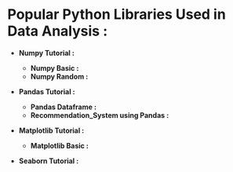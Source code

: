 # **Popular Python Libraries Used in Data Analysis :**
 
- **Numpy Tutorial :**
  - **Numpy Basic :**
  - **Numpy Random :**
 
- **Pandas Tutorial :**
  - **Pandas Dataframe :**
  - **Recommendation_System using Pandas :**
   
- **Matplotlib Tutorial :**
  - **Matplotlib Basic :**
    
- **Seaborn Tutorial :**
